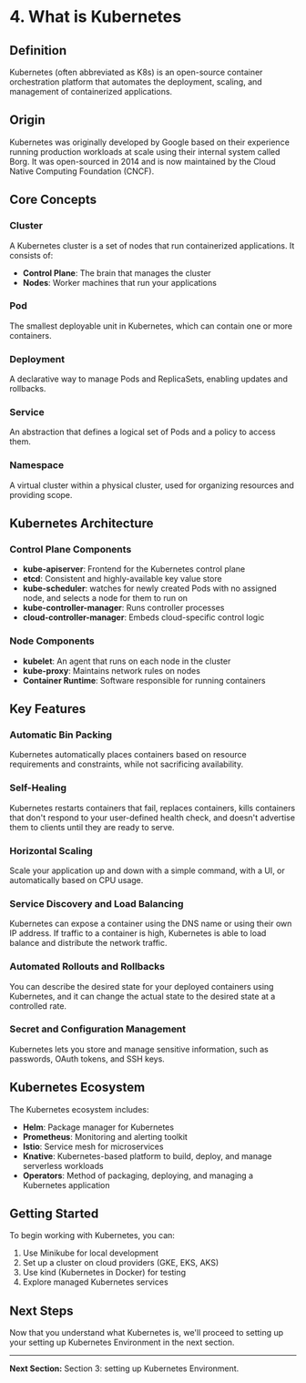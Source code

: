 # 4. What is Kubernetes

## Definition

Kubernetes (often abbreviated as K8s) is an open-source container orchestration platform that automates the deployment, scaling, and management of containerized applications.

## Origin

Kubernetes was originally developed by Google based on their experience running production workloads at scale using their internal system called Borg. It was open-sourced in 2014 and is now maintained by the Cloud Native Computing Foundation (CNCF).

## Core Concepts

### Cluster
A Kubernetes cluster is a set of nodes that run containerized applications. It consists of:
- **Control Plane**: The brain that manages the cluster
- **Nodes**: Worker machines that run your applications

### Pod
The smallest deployable unit in Kubernetes, which can contain one or more containers.

### Deployment
A declarative way to manage Pods and ReplicaSets, enabling updates and rollbacks.

### Service
An abstraction that defines a logical set of Pods and a policy to access them.

### Namespace
A virtual cluster within a physical cluster, used for organizing resources and providing scope.

## Kubernetes Architecture

### Control Plane Components
- **kube-apiserver**: Frontend for the Kubernetes control plane
- **etcd**: Consistent and highly-available key value store
- **kube-scheduler**: watches for newly created Pods with no assigned node, and selects a node for them to run on
- **kube-controller-manager**: Runs controller processes
- **cloud-controller-manager**: Embeds cloud-specific control logic

### Node Components
- **kubelet**: An agent that runs on each node in the cluster
- **kube-proxy**: Maintains network rules on nodes
- **Container Runtime**: Software responsible for running containers

## Key Features

### Automatic Bin Packing
Kubernetes automatically places containers based on resource requirements and constraints, while not sacrificing availability.

### Self-Healing
Kubernetes restarts containers that fail, replaces containers, kills containers that don't respond to your user-defined health check, and doesn't advertise them to clients until they are ready to serve.

### Horizontal Scaling
Scale your application up and down with a simple command, with a UI, or automatically based on CPU usage.

### Service Discovery and Load Balancing
Kubernetes can expose a container using the DNS name or using their own IP address. If traffic to a container is high, Kubernetes is able to load balance and distribute the network traffic.

### Automated Rollouts and Rollbacks
You can describe the desired state for your deployed containers using Kubernetes, and it can change the actual state to the desired state at a controlled rate.

### Secret and Configuration Management
Kubernetes lets you store and manage sensitive information, such as passwords, OAuth tokens, and SSH keys.

## Kubernetes Ecosystem

The Kubernetes ecosystem includes:
- **Helm**: Package manager for Kubernetes
- **Prometheus**: Monitoring and alerting toolkit
- **Istio**: Service mesh for microservices
- **Knative**: Kubernetes-based platform to build, deploy, and manage serverless workloads
- **Operators**: Method of packaging, deploying, and managing a Kubernetes application

## Getting Started

To begin working with Kubernetes, you can:
1. Use Minikube for local development
2. Set up a cluster on cloud providers (GKE, EKS, AKS)
3. Use kind (Kubernetes in Docker) for testing
4. Explore managed Kubernetes services

## Next Steps

Now that you understand what Kubernetes is, we'll proceed to setting up your setting up Kubernetes Environment in the next section.

---

**Next Section:** Section 3: setting up Kubernetes Environment.
